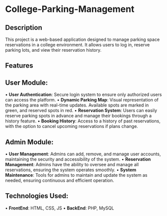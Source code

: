 # College-Parking-Management

## Description

This project is a web-based application designed to manage parking space reservations in a college environment. It allows users to log in, reserve parking lots, and view their reservation history.

## Features

## User Module:
• **User Authentication**: Secure login system to ensure only authorized users can access the platform.
• **Dynamic Parking Map**: Visual representation of the parking area with real-time updates. Available spots are marked in green, and reserved spots in red.
• **Reservation System**: Users can easily reserve parking spots in advance and manage their bookings through a history feature.
• **Booking History**: Access to a history of past reservations, with the option to cancel upcoming reservations if plans change.

## Admin Module:
• **User Management**: Admins can add, remove, and manage user accounts, maintaining the security and accessibility of the system.
• **Reservation Management**: Admins have the ability to oversee and manage all reservations, ensuring the system operates smoothly.
• **System Maintenance**: Tools for admins to maintain and update the system as needed, ensuring continuous and efficient operation.

## Technologies Used:
• **FrontEnd**: HTML, CSS, JS
• **BackEnd**: PHP, MySQL
